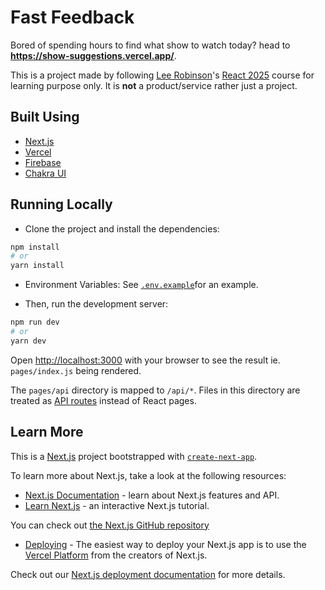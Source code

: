 # Fast Feedback

Bored of spending hours to find what show to watch today? head to **https://show-suggestions.vercel.app/**.

This is a project made by following [Lee Robinson](https://github.com/leerob)'s [React 2025](https://react2025.com) course for learning purpose only. It is **not** a product/service rather just a project.
## Built Using

- [Next.js](https://nextjs.org/)
- [Vercel](https://vercel.com)
- [Firebase](https://firebase.com)
- [Chakra UI](https://chakra-ui.com/)

## Running Locally

- Clone the project and install the dependencies:

```bash
npm install
# or
yarn install
```

- Environment Variables: See [`.env.example`](./.env.local.example)for an example.

- Then, run the development server:

```bash
npm run dev
# or
yarn dev
```

Open [http://localhost:3000](http://localhost:3000) with your browser to see the result ie. `pages/index.js` being rendered.

The `pages/api` directory is mapped to `/api/*`. Files in this directory are treated as [API routes](https://nextjs.org/docs/api-routes/introduction) instead of React pages.

## Learn More

This is a [Next.js](https://nextjs.org/) project bootstrapped with [`create-next-app`](https://github.com/vercel/next.js/tree/canary/packages/create-next-app).

To learn more about Next.js, take a look at the following resources:

- [Next.js Documentation](https://nextjs.org/docs) - learn about Next.js features and API.
- [Learn Next.js](https://nextjs.org/learn) - an interactive Next.js tutorial.

You can check out [the Next.js GitHub repository](https://github.com/vercel/next.js/)

- [Deploying](https://vercel.com) - The easiest way to deploy your Next.js app is to use the [Vercel Platform](https://vercel.com/import?utm_medium=default-template&filter=next.js&utm_source=create-next-app&utm_campaign=create-next-app-readme) from the creators of Next.js.

Check out our [Next.js deployment documentation](https://nextjs.org/docs/deployment) for more details.
